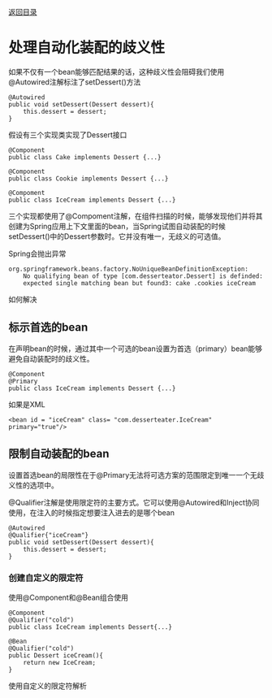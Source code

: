 [返回目录](/README.md)

# 处理自动化装配的歧义性

如果不仅有一个bean能够匹配结果的话，这种歧义性会阻碍我们使用@Autowired注解标注了setDessert\(\)方法

```
@Autowired
public void setDessert(Dessert dessert){
    this.dessert = dessert;
}
```

假设有三个实现类实现了Dessert接口

```
@Component
public class Cake implements Dessert {...}

@Component
public class Cookie implements Dessert {...}

@Compoment
public class IceCream implements Dessert {...}
```

三个实现都使用了@Compoment注解，在组件扫描的时候，能够发现他们并将其创建为Spring应用上下文里面的bean，当Spring试图自动装配的时候setDessert\(\)中的Dessert参数时。它并没有唯一，无歧义的可选值。

Spring会抛出异常

```
org.springframework.beans.factory.NoUniqueBeanDefinitionException:
    No qualifying bean of type [com.desserteator.Dessert] is definded:
    expected single matching bean but found3: cake .cookies iceCream
```

如何解决

## 标示首选的bean

在声明bean的时候，通过其中一个可选的bean设置为首选（primary）bean能够避免自动装配时的歧义性。

```
@Component
@Primary
public class IceCream implements Dessert {...}
```

如果是XML

```
<bean id = "iceCream" class= "com.desserteater.IceCream" primary="true"/>
```

## 限制自动装配的bean

设置首选bean的局限性在于@Primary无法将可选方案的范围限定到唯一一个无歧义性的选项中。

@Qualifier注解是使用限定符的主要方式。它可以使用@Autowired和Inject协同使用，在注入的时候指定想要注入进去的是哪个bean

```
@Autowired
@Qualifier{"iceCream"}
public void setDessert(Dessert dessert){
    this.dessert = dessert;
}
```

### 创建自定义的限定符

使用@Component和@Bean组合使用

```
@Component
@Qualifier("cold")
public class IceCream implements Dessert{...}
```

```
@Bean
@Qualifier("cold")
public Dessert iceCream(){
    return new IceCream;
}
```

使用自定义的限定符解析



